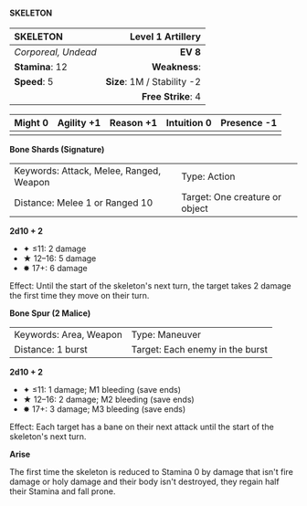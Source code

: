 #### SKELETON

| SKELETON            |       **Level 1 Artillery** |
| :------------------ | --------------------------: |
| *Corporeal, Undead* |                    **EV 8** |
| **Stamina**: 12     |               **Weakness**: |
| **Speed**: 5        | **Size**: 1M / Stability -2 |
|                     |          **Free Strike**: 4 |

| **Might** 0 | **Agility** +1 | **Reason** +1 | **Intuition** 0 | **Presence** -1 |
| ----------- | -------------- | ------------- | --------------- | --------------- |
|             |                |               |                 |                 |

**Bone Shards (Signature)**

|                                         |                                |
| :-------------------------------------- | :----------------------------- |
| Keywords: Attack, Melee, Ranged, Weapon | Type: Action                   |
| Distance: Melee 1 or Ranged 10          | Target: One creature or object |

**2d10 + 2**

- ✦ ≤11: 2 damage
- ★ 12–16: 5 damage
- ✸ 17+: 6 damage

Effect: Until the start of the skeleton's next turn, the target takes 2 damage the first time they move on their turn.

**Bone Spur (2 Malice)**

|                        |                                 |
| :--------------------- | :------------------------------ |
| Keywords: Area, Weapon | Type: Maneuver                  |
| Distance: 1 burst      | Target: Each enemy in the burst |

**2d10 + 2**

- ✦ ≤11: 1 damage; M1 bleeding (save ends)
- ★ 12–16: 2 damage; M2 bleeding (save ends)
- ✸ 17+: 3 damage; M3 bleeding (save ends)

Effect: Each target has a bane on their next attack until the start of the skeleton's next turn.

**Arise**

The first time the skeleton is reduced to Stamina 0 by damage that isn't fire damage or holy damage and their body isn't destroyed, they regain half their Stamina and fall prone.
